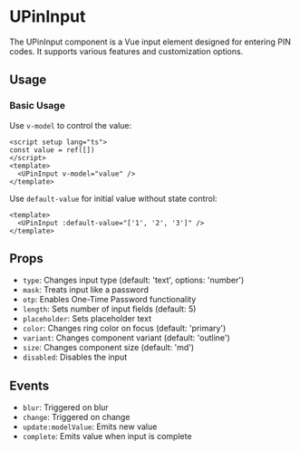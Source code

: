 # UPinInput

The UPinInput component is a Vue input element designed for entering PIN codes. It supports various features and customization options.

## Usage

### Basic Usage
Use `v-model` to control the value:
```vue
<script setup lang="ts">
const value = ref([])
</script>
<template>
  <UPinInput v-model="value" />
</template>
```

Use `default-value` for initial value without state control:
```vue
<template>
  <UPinInput :default-value="['1', '2', '3']" />
</template>
```

## Props

- `type`: Changes input type (default: 'text', options: 'number')
- `mask`: Treats input like a password
- `otp`: Enables One-Time Password functionality
- `length`: Sets number of input fields (default: 5)
- `placeholder`: Sets placeholder text
- `color`: Changes ring color on focus (default: 'primary')
- `variant`: Changes component variant (default: 'outline')
- `size`: Changes component size (default: 'md')
- `disabled`: Disables the input

## Events

- `blur`: Triggered on blur
- `change`: Triggered on change
- `update:modelValue`: Emits new value
- `complete`: Emits value when input is complete